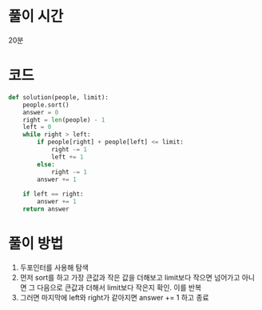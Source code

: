 # 풀이 시간 
20분
# 코드
```python
def solution(people, limit):
    people.sort()
    answer = 0
    right = len(people) - 1
    left = 0
    while right > left:
        if people[right] + people[left] <= limit: 
            right -= 1 
            left += 1
        else: 
            right -= 1 
        answer += 1
            
    if left == right: 
        answer += 1
    return answer
```
# 풀이 방법
1. 두포인터를 사용해 탐색
2. 먼저 sort를 하고 가장 큰값과 작은 값을 더해보고 limit보다 작으면 넘어가고 아니면 그 다음으로 큰값과 더해서 limit보다 작은지 확인. 이를 반복
3. 그러면 마지막에 left와 right가 같아지면 answer += 1 하고 종료

